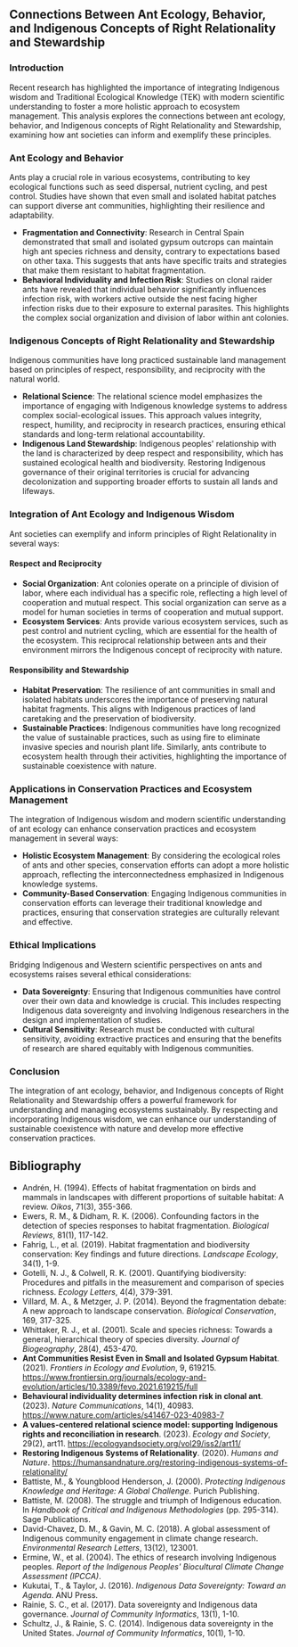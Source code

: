 ## Connections Between Ant Ecology, Behavior, and Indigenous Concepts of Right Relationality and Stewardship

### Introduction

Recent research has highlighted the importance of integrating Indigenous wisdom and Traditional Ecological Knowledge (TEK) with modern scientific understanding to foster a more holistic approach to ecosystem management. This analysis explores the connections between ant ecology, behavior, and Indigenous concepts of Right Relationality and Stewardship, examining how ant societies can inform and exemplify these principles.

### Ant Ecology and Behavior

Ants play a crucial role in various ecosystems, contributing to key ecological functions such as seed dispersal, nutrient cycling, and pest control. Studies have shown that even small and isolated habitat patches can support diverse ant communities, highlighting their resilience and adaptability.

- **Fragmentation and Connectivity**: Research in Central Spain demonstrated that small and isolated gypsum outcrops can maintain high ant species richness and density, contrary to expectations based on other taxa. This suggests that ants have specific traits and strategies that make them resistant to habitat fragmentation.
- **Behavioral Individuality and Infection Risk**: Studies on clonal raider ants have revealed that individual behavior significantly influences infection risk, with workers active outside the nest facing higher infection risks due to their exposure to external parasites. This highlights the complex social organization and division of labor within ant colonies.

### Indigenous Concepts of Right Relationality and Stewardship

Indigenous communities have long practiced sustainable land management based on principles of respect, responsibility, and reciprocity with the natural world.

- **Relational Science**: The relational science model emphasizes the importance of engaging with Indigenous knowledge systems to address complex social-ecological issues. This approach values integrity, respect, humility, and reciprocity in research practices, ensuring ethical standards and long-term relational accountability.
- **Indigenous Land Stewardship**: Indigenous peoples' relationship with the land is characterized by deep respect and responsibility, which has sustained ecological health and biodiversity. Restoring Indigenous governance of their original territories is crucial for advancing decolonization and supporting broader efforts to sustain all lands and lifeways.

### Integration of Ant Ecology and Indigenous Wisdom

Ant societies can exemplify and inform principles of Right Relationality in several ways:

#### Respect and Reciprocity

- **Social Organization**: Ant colonies operate on a principle of division of labor, where each individual has a specific role, reflecting a high level of cooperation and mutual respect. This social organization can serve as a model for human societies in terms of cooperation and mutual support.
- **Ecosystem Services**: Ants provide various ecosystem services, such as pest control and nutrient cycling, which are essential for the health of the ecosystem. This reciprocal relationship between ants and their environment mirrors the Indigenous concept of reciprocity with nature.

#### Responsibility and Stewardship

- **Habitat Preservation**: The resilience of ant communities in small and isolated habitats underscores the importance of preserving natural habitat fragments. This aligns with Indigenous practices of land caretaking and the preservation of biodiversity.
- **Sustainable Practices**: Indigenous communities have long recognized the value of sustainable practices, such as using fire to eliminate invasive species and nourish plant life. Similarly, ants contribute to ecosystem health through their activities, highlighting the importance of sustainable coexistence with nature.

### Applications in Conservation Practices and Ecosystem Management

The integration of Indigenous wisdom and modern scientific understanding of ant ecology can enhance conservation practices and ecosystem management in several ways:

- **Holistic Ecosystem Management**: By considering the ecological roles of ants and other species, conservation efforts can adopt a more holistic approach, reflecting the interconnectedness emphasized in Indigenous knowledge systems.
- **Community-Based Conservation**: Engaging Indigenous communities in conservation efforts can leverage their traditional knowledge and practices, ensuring that conservation strategies are culturally relevant and effective.

### Ethical Implications

Bridging Indigenous and Western scientific perspectives on ants and ecosystems raises several ethical considerations:

- **Data Sovereignty**: Ensuring that Indigenous communities have control over their own data and knowledge is crucial. This includes respecting Indigenous data sovereignty and involving Indigenous researchers in the design and implementation of studies.
- **Cultural Sensitivity**: Research must be conducted with cultural sensitivity, avoiding extractive practices and ensuring that the benefits of research are shared equitably with Indigenous communities.

### Conclusion

The integration of ant ecology, behavior, and Indigenous concepts of Right Relationality and Stewardship offers a powerful framework for understanding and managing ecosystems sustainably. By respecting and incorporating Indigenous wisdom, we can enhance our understanding of sustainable coexistence with nature and develop more effective conservation practices.

## Bibliography

- Andrén, H. (1994). Effects of habitat fragmentation on birds and mammals in landscapes with different proportions of suitable habitat: A review. *Oikos*, 71(3), 355-366.
- Ewers, R. M., & Didham, R. K. (2006). Confounding factors in the detection of species responses to habitat fragmentation. *Biological Reviews*, 81(1), 117-142.
- Fahrig, L., et al. (2019). Habitat fragmentation and biodiversity conservation: Key findings and future directions. *Landscape Ecology*, 34(1), 1-9.
- Gotelli, N. J., & Colwell, R. K. (2001). Quantifying biodiversity: Procedures and pitfalls in the measurement and comparison of species richness. *Ecology Letters*, 4(4), 379-391.
- Villard, M. A., & Metzger, J. P. (2014). Beyond the fragmentation debate: A new approach to landscape conservation. *Biological Conservation*, 169, 317-325.
- Whittaker, R. J., et al. (2001). Scale and species richness: Towards a general, hierarchical theory of species diversity. *Journal of Biogeography*, 28(4), 453-470.
- **Ant Communities Resist Even in Small and Isolated Gypsum Habitat**. (2021). *Frontiers in Ecology and Evolution*, 9, 619215. https://www.frontiersin.org/journals/ecology-and-evolution/articles/10.3389/fevo.2021.619215/full
- **Behavioural individuality determines infection risk in clonal ant**. (2023). *Nature Communications*, 14(1), 40983. https://www.nature.com/articles/s41467-023-40983-7
- **A values-centered relational science model: supporting Indigenous rights and reconciliation in research**. (2023). *Ecology and Society*, 29(2), art11. https://ecologyandsociety.org/vol29/iss2/art11/
- **Restoring Indigenous Systems of Relationality**. (2020). *Humans and Nature*. https://humansandnature.org/restoring-indigenous-systems-of-relationality/
- Battiste, M., & Youngblood Henderson, J. (2000). *Protecting Indigenous Knowledge and Heritage: A Global Challenge*. Purich Publishing.
- Battiste, M. (2008). The struggle and triumph of Indigenous education. In *Handbook of Critical and Indigenous Methodologies* (pp. 295-314). Sage Publications.
- David-Chavez, D. M., & Gavin, M. C. (2018). A global assessment of Indigenous community engagement in climate change research. *Environmental Research Letters*, 13(12), 123001.
- Ermine, W., et al. (2004). The ethics of research involving Indigenous peoples. *Report of the Indigenous Peoples' Biocultural Climate Change Assessment (IPCCA)*.
- Kukutai, T., & Taylor, J. (2016). *Indigenous Data Sovereignty: Toward an Agenda*. ANU Press.
- Rainie, S. C., et al. (2017). Data sovereignty and Indigenous data governance. *Journal of Community Informatics*, 13(1), 1-10.
- Schultz, J., & Rainie, S. C. (2014). Indigenous data sovereignty in the United States. *Journal of Community Informatics*, 10(1), 1-10.